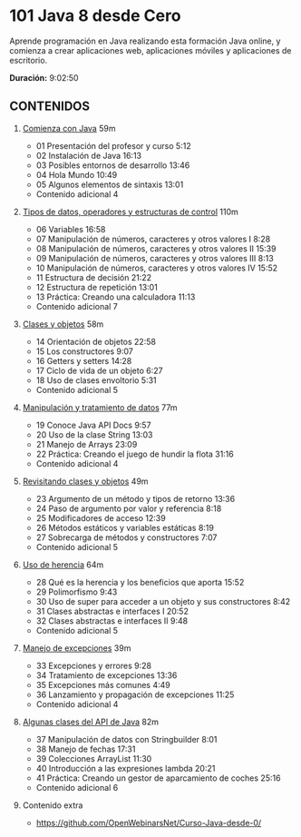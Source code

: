 # 101 Java 8 desde Cero

Aprende programación en Java realizando esta formación Java online, y comienza a crear aplicaciones web, aplicaciones móviles y aplicaciones de escritorio.

**Duración:** 9:02:50

## CONTENIDOS 
  
1. [Comienza con Java](101_Java_8_desde_Cero/01_Comienza_con_Java.md) 59m 
   * 01 Presentación del profesor y curso 5:12 
   * 02 Instalación de Java 16:13 
   * 03 Posibles entornos de desarrollo 13:46 
   * 04 Hola Mundo 10:49 
   * 05 Algunos elementos de sintaxis 13:01 
   * Contenido adicional 4

2. [Tipos de datos, operadores y estructuras de control](101_Java_8_desde_Cero/02_Tipos_de_datos_operadores_y_estructuras_de_control.md) 110m
   * 06 Variables 16:58 
   * 07 Manipulación de números, caracteres y otros valores I 8:28 
   * 08 Manipulación de números, caracteres y otros valores II 15:39 
   * 09 Manipulación de números, caracteres y otros valores III 8:13 
   * 10 Manipulación de números, caracteres y otros valores IV 15:52 
   * 11 Estructura de decisión 21:22 
   * 12 Estructura de repetición 13:01 
   * 13 Práctica: Creando una calculadora 11:13 
   * Contenido adicional  7
   
3. [Clases y objetos](101_Java_8_desde_Cero/03_Clases_y_objetos.md) 58m
   * 14 Orientación de objetos 22:58 
   * 15 Los constructores 9:07 
   * 16 Getters y setters 14:28 
   * 17 Ciclo de vida de un objeto 6:27 
   * 18 Uso de clases envoltorio 5:31 
   * Contenido adicional 5

4. [Manipulación y tratamiento de datos](101_Java_8_desde_Cero/04_Manipulacion_y_tratamiento_de_datos.md) 77m
   * 19 Conoce Java API Docs 9:57 
   * 20 Uso de la clase String 13:03 
   * 21 Manejo de Arrays 23:09 
   * 22 Práctica: Creando el juego de hundir la flota 31:16 
   * Contenido adicional 4

5. [Revisitando clases y objetos](101_Java_8_desde_Cero/05_Revisitando_clases_y_objetos.md) 49m
   * 23 Argumento de un método y tipos de retorno 13:36 
   * 24 Paso de argumento por valor y referencia 8:18 
   * 25 Modificadores de acceso 12:39 
   * 26 Métodos estáticos y variables estáticas 8:19 
   * 27 Sobrecarga de métodos y constructores 7:07 
   * Contenido adicional 5

6. [Uso de herencia](101_Java_8_desde_Cero/06_Uso_de_herencia.md) 64m
   * 28 Qué es la herencia y los beneficios que aporta 15:52 
   * 29 Polimorfismo 9:43 
   * 30 Uso de super para acceder a un objeto y sus constructores 8:42 
   * 31 Clases abstractas e interfaces I 20:52 
   * 32 Clases abstractas e interfaces II 9:48 
   * Contenido adicional 5
   
7. [Manejo de excepciones](101_Java_8_desde_Cero/07_Manejo_de_excepciones.md) 39m
   * 33 Excepciones y errores 9:28 
   * 34 Tratamiento de excepciones 13:36 
   * 35 Excepciones más comunes 4:49 
   * 36 Lanzamiento y propagación de excepciones 11:25 
   * Contenido adicional 4
   
8. [Algunas clases del API de Java](101_Java_8_desde_Cero/08_Algunas_clases_del_API_de_Java.md) 82m
   * 37 Manipulación de datos con Stringbuilder 8:01 
   * 38 Manejo de fechas 17:31 
   * 39 Colecciones ArrayList 11:30 
   * 40 Introducción a las expresiones lambda 20:21 
   * 41 Práctica: Creando un gestor de aparcamiento de coches 25:16 
   * Contenido adicional 6
   
9. Contenido extra
   * https://github.com/OpenWebinarsNet/Curso-Java-desde-0/
